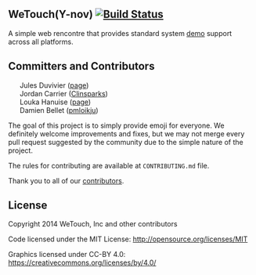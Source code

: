 <article class="markdown-body entry-content" itemprop="mainContentOfPage"><h1>
<a id="user-content-wetouc-emoji-twemoji-" class="anchor" href="#CLINSPARKS-WEB-INTERFACE" aria-hidden="true"><span class="octicon octicon-link"></span></a>WeTouch(Y-nov) <a href="http://clinsparks.com/wetouc"><img src="https://camo.githubusercontent.com/419fbe819314749d47259b05b639b6be1144c1f9/68747470733a2f2f7472617669732d63692e6f72672f747769747465722f7477656d6f6a692e7376673f6272616e63683d67682d7061676573" alt="Build Status" data-canonical-src="https://travis-ci.org/twitter/twemoji.svg?branch=gh-pages" style="max-width:100%;"></a>
</h1>

<p>A simple web rencontre that provides standard system <a href="http://clinsparks.com/wetouch">demo</a> support across all platforms.</p>

<h2>
<a id="user-content-committers-and-contributors" class="anchor" href="#committers-and-contributors" aria-hidden="true"><span class="octicon octicon-link"></span></a>Committers and Contributors</h2>

<ul class="task-list">
<li>Jules Duvivier (<a href="https://github.com/julesduvivier">page</a>)</li>
<li>Jordan Carrier (<a href="http://clinsparks.com">Clinsparks</a>)</li>
<li>Louka Hanuise (<a href="https://github.com/loukahanuise">page</a>)</li>
<li>Damien Bellet (<a href="https://github.com/pmloikju">pmloikju</a>)</li>
</ul>

<p>The goal of this project is to simply provide emoji for everyone. We definitely welcome improvements and fixes, but we may not merge every pull request suggested by the community due to the simple nature of the project.</p>

<p>The rules for contributing are available at <code>CONTRIBUTING.md</code> file.</p>

<p>Thank you to all of our <a href="https://github.com/WeTouch/wetouch/graphs/contributors">contributors</a>.</p>

<h2>
<a id="user-content-license" class="anchor" href="#license" aria-hidden="true"><span class="octicon octicon-link"></span></a>License</h2>

<p>Copyright 2014 WeTouch, Inc and other contributors</p>

<p>Code licensed under the MIT License: <a href="http://opensource.org/licenses/MIT">http://opensource.org/licenses/MIT</a></p>

<p>Graphics licensed under CC-BY 4.0: <a href="https://creativecommons.org/licenses/by/4.0/">https://creativecommons.org/licenses/by/4.0/</a></p>
</article>
